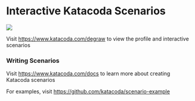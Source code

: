 # Interactive Katacoda Scenarios

[![](http://shields.katacoda.com/katacoda/degraw/count.svg)](https://www.katacoda.com/degraw "Get your profile on Katacoda.com")

Visit https://www.katacoda.com/degraw to view the profile and interactive scenarios

### Writing Scenarios
Visit https://www.katacoda.com/docs to learn more about creating Katacoda scenarios

For examples, visit https://github.com/katacoda/scenario-example
